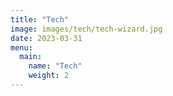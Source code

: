```yaml
---
title: "Tech"
image: images/tech/tech-wizard.jpg
date: 2023-03-31
menu:
  main:
    name: "Tech"
    weight: 2
---
```

